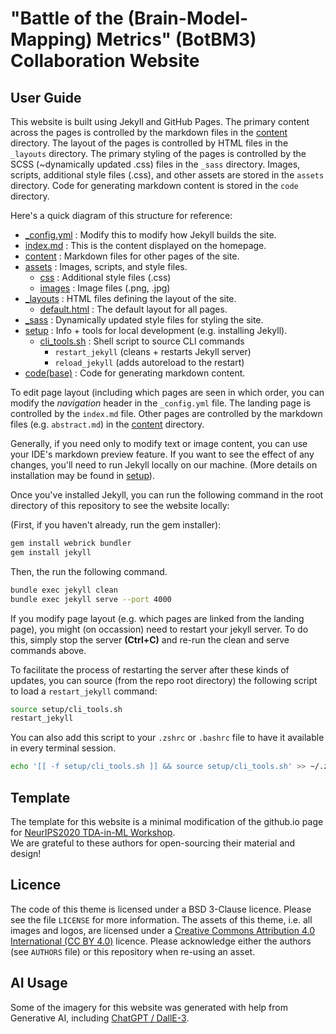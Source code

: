 # "Battle of the (Brain-Model-Mapping) Metrics" (BotBM3) Collaboration Website

## User Guide

This website is built using Jekyll and GitHub Pages. The primary content across the pages is controlled by the markdown files in the [content](/content) directory. The layout of the pages is controlled by HTML files in the `_layouts` directory. The primary styling of the pages is controlled by the SCSS (~dynamically updated .css) files in the `_sass` directory. Images, scripts, additional style files (.css), and other assets are stored in the `assets` directory. Code for generating markdown content is stored in the `code` directory.

Here's a quick diagram of this structure for reference:
- [_config.yml](/_config.yml) : Modify this to modify how Jekyll builds the site.
- [index.md](/index.md) : This is the content displayed on the homepage.
- [content](/content) : Markdown files for other pages of the site.
- [assets](/assets) : Images, scripts, and style files.
  - [css](/assets/styles) : Additional style files (.css)
  - [images](/assets/images) : Image files (.png, .jpg)
- [_layouts](/_layouts) : HTML files defining the layout of the site.
  - [default.html](/_layouts/default.html) : The default layout for all pages.
- [_sass](/_sass) : Dynamically updated style files for styling the site.
- [setup](/setup) : Info + tools for local development (e.g. installing Jekyll).
  - [cli_tools.sh](/setup/cli_tools.sh) : Shell script to source CLI commands 
    - `restart_jekyll` (cleans + restarts Jekyll server)
    - `reload_jekyll` (adds autoreload to the restart)
- [code(base)](/code) : Code for generating markdown content.

To edit page layout (including which pages are seen in which order, you can modify the *navigation* header in the `_config.yml` file. The landing page is controlled by the `index.md` file. Other pages are controlled by the markdown files (e.g. `abstract.md`) in the [content](/content) directory.

Generally, if you need only to modify text or image content, you can use your IDE's markdown preview feature. If you want to see the effect of any changes, you'll need to run Jekyll locally on our machine. (More details on installation may be found in [setup](./setup)).

Once you've installed Jekyll, you can run the following command in the root directory of this repository to see the website locally:

(First, if you haven't already, run the gem installer):

```bash
gem install webrick bundler
gem install jekyll
```

Then, the run the following command.

```bash
bundle exec jekyll clean
bundle exec jekyll serve --port 4000
```

If you modify page layout (e.g. which pages are linked from the landing page), you might (on occassion) need to restart your jekyll server. To do this, simply stop the server **(Ctrl+C)** and re-run the clean and serve commands above.

To facilitate the process of restarting the server after these kinds of updates, you can source (from the repo root directory) the following script to load a `restart_jekyll` command:

```zsh
source setup/cli_tools.sh
restart_jekyll
```

You can also add this script to your `.zshrc` or `.bashrc` file to have it available in every terminal session.

```zsh
echo '[[ -f setup/cli_tools.sh ]] && source setup/cli_tools.sh' >> ~/.zshrc
```

## Template

The template for this website is a minimal modification of the github.io page for [NeurIPS2020 TDA-in-ML Workshop](https://github.com/tda-in-ml/tda-in-ml.github.io/tree/master).<br>We are grateful to these authors for open-sourcing their material and design!

## Licence

The code of this theme is licensed under a BSD 3-Clause licence. Please see the file `LICENSE` for more information. The assets of this theme,
i.e. all images and logos, are licensed under a [Creative Commons Attribution 4.0 International (CC BY 4.0)](https://creativecommons.org/licenses/by/4.0/) licence. Please acknowledge either the authors (see `AUTHORS` file) or this repository when re-using an asset.

## AI Usage

Some of the imagery for this website was generated with help from Generative AI, including [ChatGPT / DallE-3](https://chat.openai.com/chat).